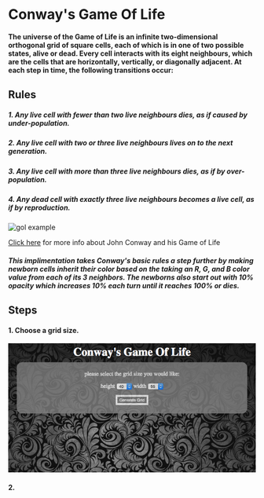 # Conway's Game Of Life


#### The universe of the Game of Life is an infinite two-dimensional orthogonal grid of square cells, each of which is in one of two possible states, alive or dead. Every cell interacts with its eight neighbours, which are the cells that are horizontally, vertically, or diagonally adjacent. At each step in time, the following transitions occur:

## Rules

##### 1. Any live cell with fewer than two live neighbours dies, as if caused by under-population.
##### 2. Any live cell with two or three live neighbours lives on to the next generation.
##### 3. Any live cell with more than three live neighbours dies, as if by over-population.
##### 4. Any dead cell with exactly three live neighbours becomes a live cell, as if by reproduction.


![gol example](https://upload.wikimedia.org/wikipedia/commons/e/e5/Gospers_glider_gun.gif)

[Click here](https://en.wikipedia.org/wiki/Conway%27s_Game_of_Life)
for more info about John Conway and his Game of Life

##### This implimentation takes Conway's basic rules a step further by making newborn cells inherit their color based on the taking an R, G, and B color value from each of its 3 neighbors. The newborns also start out with 10% opacity which increases 10% each turn until it reaches 100% or dies.

## Steps

#### 1. Choose a grid size.
![text](/readmeImg/step_1.png)
#### 2. 
